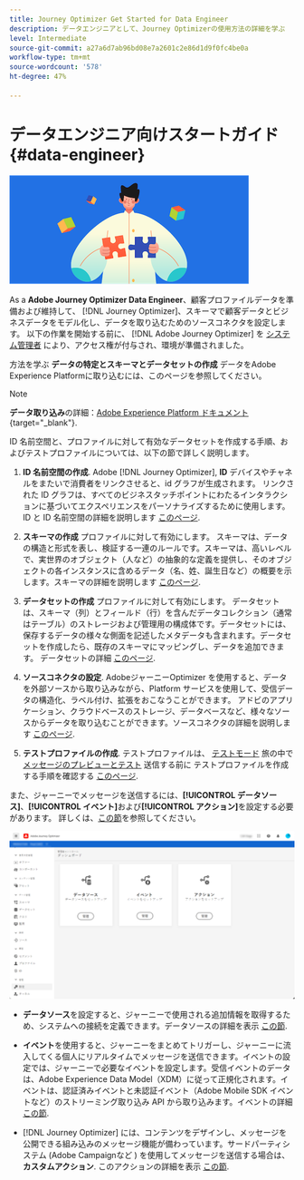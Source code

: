 ```yaml
---
title: Journey Optimizer Get Started for Data Engineer
description: データエンジニアとして、Journey Optimizerの使用方法の詳細を学ぶ
level: Intermediate
source-git-commit: a27a6d7ab96bd08e7a2601c2e86d1d9f0fc4be0a
workflow-type: tm+mt
source-wordcount: '578'
ht-degree: 47%

---
```


# データエンジニア向けスタートガイド {#data-engineer}

![データエンジニア](assets/do-not-localize/user-1.png)

As a **Adobe Journey Optimizer Data Engineer**、顧客プロファイルデータを準備および維持して、 [!DNL Journey Optimizer]、スキーマで顧客データとビジネスデータをモデル化し、データを取り込むためのソースコネクタを設定します。 以下の作業を開始する前に、 [!DNL Adobe Journey Optimizer] を [システム管理者](administrator.md) により、アクセス権が付与され、環境が準備されました。


方法を学ぶ **データの特定とスキーマとデータセットの作成** データをAdobe Experience Platformに取り込むには、このページを参照してください。

>[!NOTE]
>
>**データ取り込み**&#x200B;の詳細：[Adobe Experience Platform ドキュメント](https://experienceleague.adobe.com/docs/experience-platform/ingestion/home.html?lang=ja){target=&quot;_blank&quot;}.

ID 名前空間と、プロファイルに対して有効なデータセットを作成する手順、およびテストプロファイルについては、以下の節で詳しく説明します。

1. **ID 名前空間の作成**. Adobe [!DNL Journey Optimizer], **ID** デバイスやチャネルをまたいで消費者をリンクさせると、id グラフが生成されます。 リンクされた ID グラフは、すべてのビジネスタッチポイントにわたるインタラクションに基づいてエクスペリエンスをパーソナライズするために使用します。ID と ID 名前空間の詳細を説明します [このページ](../get-started-identity.md).

1. **スキーマの作成** プロファイルに対して有効にします。 スキーマは、データの構造と形式を表し、検証する一連のルールです。スキーマは、高いレベルで、実世界のオブジェクト（人など）の抽象的な定義を提供し、そのオブジェクトの各インスタンスに含めるデータ（名、姓、誕生日など）の概要を示します。スキーマの詳細を説明します [このページ](../get-started-schemas.md).

1. **データセットの作成** プロファイルに対して有効にします。 データセットは、スキーマ（列）とフィールド（行）を含んだデータコレクション（通常はテーブル）のストレージおよび管理用の構成体です。データセットには、保存するデータの様々な側面を記述したメタデータも含まれます。データセットを作成したら、既存のスキーマにマッピングし、データを追加できます。 データセットの詳細 [このページ](../get-started-datasets.md).

1. **ソースコネクタの設定**. AdobeジャーニーOptimizer を使用すると、データを外部ソースから取り込みながら、Platform サービスを使用して、受信データの構造化、ラベル付け、拡張をおこなうことができます。 アドビのアプリケーション、クラウドベースのストレージ、データベースなど、様々なソースからデータを取り込むことができます。ソースコネクタの詳細を説明します [このページ](../get-started-sources.md).

1. **テストプロファイルの作成**. テストプロファイルは、 [テストモード](../building-journeys/testing-the-journey.md) 旅の中で [メッセージのプレビューとテスト](../preview.md) 送信する前に テストプロファイルを作成する手順を確認する [このページ](../../using/building-journeys/creating-test-profiles.md).


また、ジャーニーでメッセージを送信するには、**[!UICONTROL データソース]**、**[!UICONTROL イベント]**&#x200B;および&#x200B;**[!UICONTROL アクション]**&#x200B;を設定する必要があります。 詳しくは、[この節](../../using/configuration/about-data-sources-events-actions.md)を参照してください。

![](../assets/admin-menu.png)

* **データソース**&#x200B;を設定すると、ジャーニーで使用される追加情報を取得するため、システムへの接続を定義できます。データソースの詳細を表示 [この節](../datasource/about-data-sources.md).

* **イベント**&#x200B;を使用すると、ジャーニーをまとめてトリガーし、ジャーニーに流入してくる個人にリアルタイムでメッセージを送信できます。イベントの設定では、ジャーニーで必要なイベントを設定します。受信イベントのデータは、Adobe Experience Data Model（XDM）に従って正規化されます。イベントは、認証済みイベントと未認証イベント（Adobe Mobile SDK イベントなど）のストリーミング取り込み API から取り込みます。イベントの詳細 [この節](../event/about-events.md).

* [!DNL Journey Optimizer] には、コンテンツをデザインし、メッセージを公開できる組み込みのメッセージ機能が備わっています。サードパーティシステム (Adobe Campaignなど ) を使用してメッセージを送信する場合は、 **カスタムアクション**. このアクションの詳細を表示 [この節](../action/action.md).
